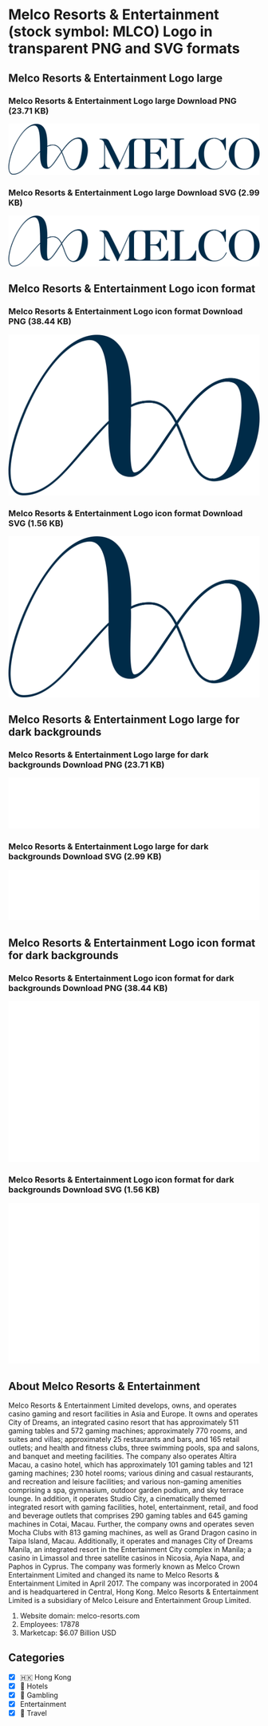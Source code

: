 # Melco Resorts & Entertainment (stock symbol: MLCO) Logo in transparent PNG and SVG formats

## Melco Resorts & Entertainment Logo large

### Melco Resorts & Entertainment Logo large Download PNG (23.71 KB)

![Melco Resorts & Entertainment Logo large Download PNG (23.71 KB)](/img/orig/MLCO_BIG-2dbb576a.png)

### Melco Resorts & Entertainment Logo large Download SVG (2.99 KB)

![Melco Resorts & Entertainment Logo large Download SVG (2.99 KB)](/img/orig/MLCO_BIG-429d55ec.svg)

## Melco Resorts & Entertainment Logo icon format

### Melco Resorts & Entertainment Logo icon format Download PNG (38.44 KB)

![Melco Resorts & Entertainment Logo icon format Download PNG (38.44 KB)](/img/orig/MLCO-6850de9d.png)

### Melco Resorts & Entertainment Logo icon format Download SVG (1.56 KB)

![Melco Resorts & Entertainment Logo icon format Download SVG (1.56 KB)](/img/orig/MLCO-2b7fa813.svg)

## Melco Resorts & Entertainment Logo large for dark backgrounds

### Melco Resorts & Entertainment Logo large for dark backgrounds Download PNG (23.71 KB)

![Melco Resorts & Entertainment Logo large for dark backgrounds Download PNG (23.71 KB)](/img/orig/MLCO_BIG.D-9100ff64.png)

### Melco Resorts & Entertainment Logo large for dark backgrounds Download SVG (2.99 KB)

![Melco Resorts & Entertainment Logo large for dark backgrounds Download SVG (2.99 KB)](/img/orig/MLCO_BIG.D-7f3e9b9d.svg)

## Melco Resorts & Entertainment Logo icon format for dark backgrounds

### Melco Resorts & Entertainment Logo icon format for dark backgrounds Download PNG (38.44 KB)

![Melco Resorts & Entertainment Logo icon format for dark backgrounds Download PNG (38.44 KB)](/img/orig/MLCO.D-d6fdfe66.png)

### Melco Resorts & Entertainment Logo icon format for dark backgrounds Download SVG (1.56 KB)

![Melco Resorts & Entertainment Logo icon format for dark backgrounds Download SVG (1.56 KB)](/img/orig/MLCO.D-5fb22fa2.svg)

## About Melco Resorts & Entertainment

Melco Resorts & Entertainment Limited develops, owns, and operates casino gaming and resort facilities in Asia and Europe. It owns and operates City of Dreams, an integrated casino resort that has approximately 511 gaming tables and 572 gaming machines; approximately 770 rooms, and suites and villas; approximately 25 restaurants and bars, and 165 retail outlets; and health and fitness clubs, three swimming pools, spa and salons, and banquet and meeting facilities. The company also operates Altira Macau, a casino hotel, which has approximately 101 gaming tables and 121 gaming machines; 230 hotel rooms; various dining and casual restaurants, and recreation and leisure facilities; and various non-gaming amenities comprising a spa, gymnasium, outdoor garden podium, and sky terrace lounge. In addition, it operates Studio City, a cinematically themed integrated resort with gaming facilities, hotel, entertainment, retail, and food and beverage outlets that comprises 290 gaming tables and 645 gaming machines in Cotai, Macau. Further, the company owns and operates seven Mocha Clubs with 813 gaming machines, as well as Grand Dragon casino in Taipa Island, Macau. Additionally, it operates and manages City of Dreams Manila, an integrated resort in the Entertainment City complex in Manila; a casino in Limassol and three satellite casinos in Nicosia, Ayia Napa, and Paphos in Cyprus. The company was formerly known as Melco Crown Entertainment Limited and changed its name to Melco Resorts & Entertainment Limited in April 2017. The company was incorporated in 2004 and is headquartered in Central, Hong Kong. Melco Resorts & Entertainment Limited is a subsidiary of Melco Leisure and Entertainment Group Limited.

1. Website domain: melco-resorts.com
2. Employees: 17878
3. Marketcap: $6.07 Billion USD


## Categories
- [x] 🇭🇰 Hong Kong
- [x] 🏨 Hotels
- [x] 🎰 Gambling
- [x] Entertainment
- [x] 🌴 Travel
